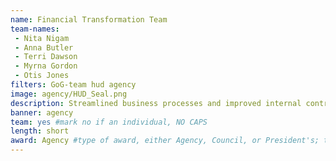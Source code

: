 ```yaml
---
name: Financial Transformation Team
team-names:
 - Nita Nigam
 - Anna Butler
 - Terri Dawson
 - Myrna Gordon
 - Otis Jones
filters: GoG-team hud agency
image: agency/HUD_Seal.png
description: Streamlined business processes and improved internal controls that impact Financial Reporting in the CFO’s Office of Accounting. The team has remediated a material weakness from FY’s 2018 audit report, developed SOPs that will help close multiple audit recommendations, and improved data in the accounting systems to achieve greater compliance with the Digital Accountability and Transparency Act.
banner: agency
team: yes #mark no if an individual, NO CAPS 
length: short
award: Agency #type of award, either Agency, Council, or President's; this is case sensitive so make sure to match the options listed exactly. This section generates the format of the card
---
```

